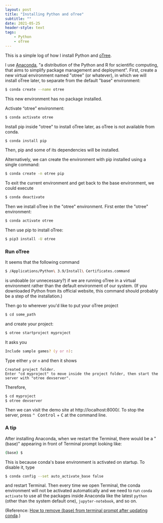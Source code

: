 ```yaml
---
layout: post
title: "Installing Python and oTree"
subtitle: ""
date: 2021-05-25
header-style: text
tags:
    - Python
    - oTree
---
```


This is a simple log of how I install Python and [oTree](https://www.otree.org/).

I use [Anaconda](https://www.anaconda.com/), "a distribution of the Python and R for scientific computing, that aims to simplify package management and deployment".
First, create a new virtual environment named "otree" (or whatever), in which we will install oTree later, to separate from the default "base" environment:
```zsh
$ conda create --name otree
```
This new environment has no package installed.

Activate “otree” environment:
```zsh
$ conda activate otree
```

Install pip inside "otree" to install oTree later, as oTree is not available from conda.
```zsh
$ conda install pip
```
Then, pip and some of its dependencies will be installed.

Alternatively, we can create the environment with pip installed using a single command:
```zsh
$ conda create -n otree pip
```
To exit the current environment and get back to the base environment, we could execute
```zsh
$ conda deactivate
```

Then we install oTree in the "otree" environment.
First enter the "otree" environment:
```zsh
$ conda activate otree
```
Then use pip to install oTree:
```zsh
$ pip3 install -U otree
```

### Run oTree
It seems that the following command
```zsh
$ /Applications/Python\ 3.9/Install\ Certificates.command
```
is undoable (or unnecessary?) if we are running oTree in a virtual environment rather than the default environment of our system.
(If you downloaded Python from its official website, this command should probably be a step of the installation.)

Then go to wherever you'd like to put your oTree project
```zsh
$ cd some_path
```
and create your project:
```zsh
$ otree startproject myproject
```
It asks you
```zsh
Include sample games? (y or n):
```
Type either `y` or `n` and then it shows
```shell
Created project folder.
Enter "cd myproject" to move inside the project folder, then start the server with "otree devserver".
```
Therefore,
```zsh
$ cd myproject
$ otree devserver
```
Then we can visit the demo site at http://localhost:8000/.
To stop the server, press <kbd>⌃ Control</kbd> + <kbd>C</kbd> at the command line.


### A tip
After installing Anaconda, when we restart the Terminal, there would be a "(base)" appearing in front of Terminal prompt looking like:
```zsh
(base) $
```
This is because conda's base environment is activated on startup.
To disable it, type
```zsh
$ conda config --set auto_activate_base false
```
and restart Terminal.
Then every time we open Terminal, the conda environment will not be activated automatically and we need to run `conda activate` to use all the packages inside Anaconda like the latest `python` (other than the system default one), `jupyter-notebook`, and so on.

(Reference: [How to remove (base) from terminal prompt after updating conda](https://stackoverflow.com/questions/55171696/how-to-remove-base-from-terminal-prompt-after-updating-conda).)